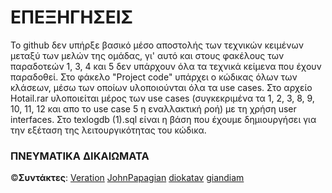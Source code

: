 # ΕΠΕΞΗΓΗΣΕΙΣ

Το github δεν υπήρξε βασικό μέσο αποστολής των τεχνικών κειμένων μεταξύ των μελών της ομάδας, γι' αυτό και στους φακέλους των παραδοτεών 1, 3, 4 και 5 
δεν υπάρχουν όλα τα τεχνικά κείμενα που έχουν παραδοθεί. Στο φάκελο "Project code" υπάρχει ο κώδικας όλων των κλάσεων, μέσω των οποίων υλοποιούνται όλα τα use cases. 
Στο αρχείο Hotail.rar υλοποιείται μέρος των use cases (συγκεκριμένα τα 1, 2, 3, 8, 9, 10, 11, 12 και απο το use case 5 η εναλλακτική ροή) με τη χρήση user interfaces.
Στο texlogdb (1).sql είναι η βάση που έχουμε δημιουργήσει για την εξέταση της λειτουργικότητας του κώδικα.
  
### ΠΝΕΥΜΑΤΙΚΑ ΔΙΚΑΙΩΜΑΤΑ
 &copy;**Συντάκτες**: [Veration](https://github.com/Veration) [JohnPapagian](https://github.com/JohnPapagian) [diokatav](https://github.com/diokatav) [giandiam](https://github.com/giandiam)
  
  
